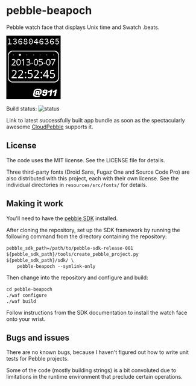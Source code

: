 pebble-beapoch
==============

Pebble watch face that displays Unix time and Swatch .beats.

![screenshot](screenshots/beapoch-2013-05-07-22.png)

Build status: ![status](https://cloudpebble.net/ide/project/1232/status.png)

Link to latest successfully built app bundle as soon as the spectacularly
awesome [CloudPebble](http://cloudpebble.net) supports it.

License
-------

The code uses the MIT license. See the LICENSE file for details.

Three third-party fonts (Droid Sans, Fugaz One and Source Code Pro) are also
distributed with this project, each with their own license. See the individual
directories in `resources/src/fonts/` for details.

Making it work
--------------

You'll need to have the [pebble SDK](http://developer.getpebble.com/)
installed.

After cloning the repository, set up the SDK framework by running the following
command from the directory containing the repository:

    pebble_sdk_path=/path/to/pebble-sdk-release-001
    ${pebble_sdk_path}/tools/create_pebble_project.py ${pebble_sdk_path}/sdk/ \
        pebble-beapoch --symlink-only

Then change into the repository and configure and build:

    cd pebble-beapoch
    ./waf configure
    ./waf build

Follow instructions from the SDK documentation to install the watch face onto
your wrist.

Bugs and issues
---------------

There are no known bugs, because I haven't figured out how to write unit tests
for Pebble projects.

Some of the code (mostly building strings) is a bit convoluted due to
limitations in the runtime environment that preclude certain operations.
